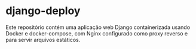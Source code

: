 # django-deploy
Este repositório contém uma aplicação web Django containerizada usando Docker e docker-compose, com Nginx configurado como proxy reverso e para servir arquivos estáticos.
